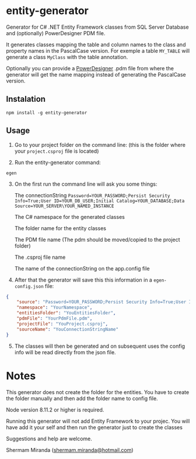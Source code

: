 # entity-generator

Generator for C# .NET Entity Framework classes from SQL Server Database and (optionally) PowerDesigner PDM file. 

It generates classes mapping the table and column names to the class and property names in the PascalCase version. For exemple a table `MY_TABLE` will generate a class `MyClass` with the table annotation.

Optionally you can provide a [PowerDesigner](http://powerdesigner.de/en/) .pdm file from where the generator will get the name mapping instead of generating the PascalCase version.

## Instalation

```
npm install -g entity-generator
```

## Usage

1. Go to your project folder on the command line: (this is the folder where your `project.csproj` file is located)

2. Run the entity-generator command:
```
egen
```

3. On the first run the command line will ask you some things:

    The connectionString `Password=YOUR_PASSWORD;Persist Security Info=True;User ID=YOUR_DB_USER;Initial Catalog=YOUR_DATABASE;Data Source=YOUR_SERVER\YOUR_NAMED_INSTANCE`

    The C# namespace for the generated classes

    The folder name for the entity classes

    The PDM file name (The pdm should be moved/copied to the project folder)

    The .csproj file name

    The name of the connectionString on the app.config file

4. After that the generator will save this this information in a `egen-config.json` file:

```json
{
    "source": "Password=YOUR_PASSWORD;Persist Security Info=True;User ID=YOUR_DB_USER;Initial Catalog=YOUR_DATABASE;Data Source=YOUR_SERVER\YOUR_NAMED_INSTANCE",
    "namespace": "YourNamespace",
    "entitiesFolder": "YouEntitiesFolder",
    "pdmFile": "YourPdmFile.pdm",
    "projectFile": "YouProject.csproj",
    "sourceName": "YouConnectionStringName"
}
```

5. The classes will then be generated and on subsequent uses the config info will be read directly from the json file.

# Notes

This generator does not create the folder for the entities. You have to create the folder manually and then add the folder name to config file.

Node version 8.11.2 or higher is required.

Running this generator will not add Entity Framework to your projec. You will have add it your self and then run the generator just to create the classes


Suggestions and help are welcome.

Shermam Miranda (shermam.miranda@hotmail.com)